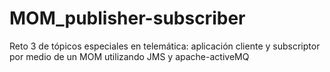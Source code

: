 MOM_publisher-subscriber
========================

Reto 3 de tópicos especiales en telemática: aplicación cliente y subscriptor por medio de un MOM utilizando JMS y apache-activeMQ 
